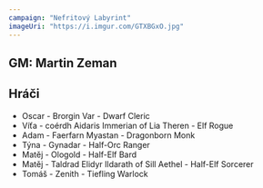 ```yaml
---
campaign: "Nefritový Labyrint"
imageUri: "https://i.imgur.com/GTXBGxO.jpg"
---
```


## GM: Martin Zeman

## Hráči

- Oscar - Brorgin Var - Dwarf Cleric
- Víťa - coérdh Aidaris Immerian of Lia Theren - Elf Rogue
- Adam - Faerfarn Myastan - Dragonborn Monk
- Týna - Gynadar - Half-Orc Ranger
- Matěj - Ologold - Half-Elf Bard
- Matěj - Taldrad Elidyr Ildarath of Sill Aethel - Half-Elf Sorcerer
- Tomáš - Zenith - Tiefling Warlock
